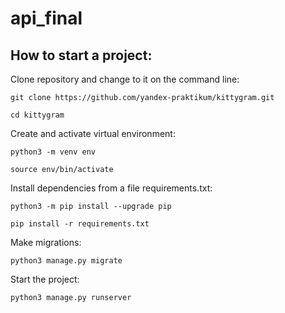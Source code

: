 # api_final

## How to start a project:

Clone repository and change to it on the command line:

```
git clone https://github.com/yandex-praktikum/kittygram.git
```

```
cd kittygram
```


Create and activate virtual environment:

```
python3 -m venv env
```

```
source env/bin/activate
```


Install dependencies from a file requirements.txt:

```
python3 -m pip install --upgrade pip
```

```
pip install -r requirements.txt
```


Make migrations:

```
python3 manage.py migrate
```


Start the project:

```
python3 manage.py runserver
```
